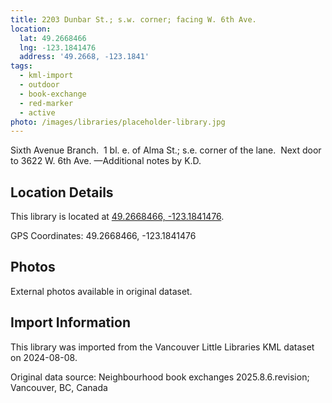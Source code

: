 ```yaml
---
title: 2203 Dunbar St.; s.w. corner; facing W. 6th Ave.
location:
  lat: 49.2668466
  lng: -123.1841476
  address: '49.2668, -123.1841'
tags:
  - kml-import
  - outdoor
  - book-exchange
  - red-marker
  - active
photo: /images/libraries/placeholder-library.jpg
---
```

Sixth Avenue Branch.  1 bl. e. of Alma St.; s.e. corner of the lane.  Next door to 3622 W. 6th Ave.
—Additional notes by K.D.

## Location Details

This library is located at [49.2668466, -123.1841476](https://www.google.com/maps?q=49.2668466,-123.1841476).

GPS Coordinates: 49.2668466, -123.1841476

## Photos

External photos available in original dataset.

## Import Information

This library was imported from the Vancouver Little Libraries KML dataset on 2024-08-08.

Original data source: Neighbourhood book exchanges 2025.8.6.revision; Vancouver, BC, Canada
